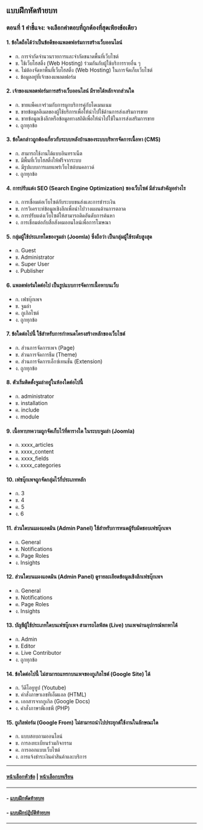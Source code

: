 ## แบบฝึกหัดท้ายบท
### ตอนที่ 1 คำชี้แจง: จงเลือกคำตอบที่ถูกต้องที่สุดเพียงข้อเดียว

#### 1.	ข้อใดถือได้ว่าเป็นข้อดีของแพลตฟอร์มการสร้างเว็บออนไลน์
* ก. การจำกัดจำนวนรายการและจำกัดขนาดพื้นที่เว็บไซต์
* ข. ใช้เว็บโฮสติ้ง (Web Hosting) ร่วมกันกับผู้ใช้บริการรายอื่น ๆ
* ค. ไม่ต้องจัดหาพื้นที่เว็บโฮสติ้ง (Web Hosting) ในการจัดเก็บเว็บไซต์	
* ง. ข้อมูลอยู่ที่เจ้าของแพลตฟอร์ม
#### 2.	เจ้าของแพลตฟอร์มการสร้างเว็บออนไลน์ มีรายได้หลักจากส่วนใด
* ก. ขายแพ็คเกจร่วมกับการผูกบริการคู่กับโดเมนเนม	
* ข. ขายข้อมูลอีเมลของผู้ใช้บริการเพื่อให้นำไปใช้ด้านการส่งเสริมการขาย
* ค. ขายข้อมูลเชิงลึกหรือข้อมูลทางสถิติเพื่อให้นำไปใช้ในการส่งเสริมการขาย
* ง. ถูกทุกข้อ
#### 3.	ข้อใดกล่าวถูกต้องเกี่ยวกับระบบหลังบ้านของระบบบริหารจัดการเนื้อหา (CMS)
* ก. สามารถใช้งานได้แบบอินทราเน็ต		
* ข. มีพื้นที่เว็บโฮสติ้งให้ฟรีจากระบบ
* ค. มีรูปแบบการเผยแพร่เว็บไซต์บนคลาวด์	
* ง. ถูกทุกข้อ
#### 4.	การปรับแต่ง SEO (Search Engine Optimization) ของเว็บไซต์ มีส่วนสำคัญอย่างไร
* ก. การเชื่อมต่อเว็บไซต์กับระบบขนส่งและการชำระเงิน
* ข. การวิเคราะห์ข้อมูลเชิงลึกเพื่อนำไปวางแผนด้านการตลาด
* ค. การปรับแต่งเว็บไซต์ให้สามารถติดอันดับการค้นหา	
* ง. การเชื่อมต่อกับสื่อสังคมออนไลน์เพื่อการโฆษณา
#### 5.	กลุ่มผู้ใช้ประเภทใดของจูมล่า (Joomla) ซึ่งถือว่า เป็นกลุ่มผู้ใช้ระดับสูงสุด
* ก. Guest				
* ข. Administrator
* ค. Super User				
* ง. Publisher
#### 6.	แพลตฟอร์มใดต่อไป เป็นรูปแบบการจัดการเนื้อหาบนเว็บ
* ก. เฟซบุ๊กเพจ				
* ข. จูมล่า
* ค. กูเกิลไซต์				
* ง. ถูกทุกข้อ
#### 7.	ข้อใดต่อไปนี้ ใช้สำหรับการกำหนดโครงสร้างหลักของเว็บไซต์
* ก. ส่วนการจัดการเพจ (Page)		
* ข. ส่วนการจัดการธีม (Theme)
* ค. ส่วนการจัดการเอ็กซ์เทนชั่น (Extension)				
* ง. ถูกทุกข้อ
#### 8.	ตัวเริ่มติดตั้งจูมล่าอยู่ในห้องใดต่อไปนี้
* ก. administrator			
* ข. installation
* ค. include				
* ง. module
#### 9.	เนื้อหาบทความถูกจัดเก็บไว้ที่ตารางใด ในระบบจูมล่า (Joomla)
* ก. xxxx_articles				
* ข. xxxx_content
* ค. xxxx_fields				
* ง. xxxx_categories
#### 10. เฟซบุ๊กเพจถูกจัดกลุ่มไว้กี่ประเภทหลัก
* ก. 3					
* ข. 4
* ค. 5					
* ง. 6
#### 11. ส่วนใดบนแผงแอดมิน (Admin Panel) ใช้สำหรับการหนดผู้รับผิดชอบเฟซบุ๊กเพจ
* ก. General				
* ข. Notifications
* ค. Page Roles				
* ง. Insights
#### 12. ส่วนใดบนแผงแอดมิน (Admin Panel) ดูรายละเอียดข้อมูลเชิงลึกเฟซบุ๊กเพจ
* ก. General				
* ข. Notifications
* ค. Page Roles				
* ง. Insights
#### 13. บัญชีผู้ใช้ประเภทใดบนเฟซบุ๊กเพจ สามารถไลฟ์สด (Live) บนเพจผ่านอุปกรณ์พกพาได้
* ก. Admin				
* ข. Editor
* ค. Live Contributor			
* ง. ถูกทุกข้อ
#### 14. ข้อใดต่อไปนี้ ไม่สามารถแทรกบนเพจของกูเกิลไซต์ (Google Site) ได้
* ก. วีดีโอยูทูป (Youtube)			
* ข. คำสั่งภาษาเอชทีเอ็มแอล (HTML)
* ค. เอกสารจากกูเกิล (Google Docs)	
* ง. คำสั่งภาษาพีเอชพี (PHP)
#### 15. กูเกิลฟอร์ม (Google From) ไม่สามารถนำไปประยุกต์ใช้งานในลักษณะใด
* ก. แบบสอบถามออนไลน์		
* ข. การลงทะเบียนร่วมกิจกรรม
* ค. การออกแบบเว็บไซต์			
* ง. การแจ้งชำระเงินค่าสินค้าและบริการ

---
#### [หน้าเลือกหัวข้อ](README.md) | [หน้าเลือกบทเรียน](../README.md)
---
#### - [แบบฝึกหัดท้ายบท](1030.md)
#### - [แบบฝึกปฏิบัติท้ายบท](1050.md)
---

